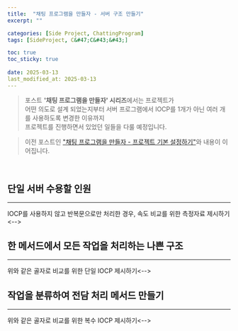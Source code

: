 ```yaml
---
title:  "채팅 프로그램을 만들자 - 서버 구조 만들기"
excerpt: ""

categories: [Side Project, ChattingProgram]
tags: [SideProject, C&#47;C&#43;&#43;]

toc: true
toc_sticky: true
 
date: 2025-03-13
last_modified_at: 2025-03-13
---
```


> 포스트 **'채팅 프로그램을 만들자' 시리즈**에서는 프로젝트가  
> 어떤 의도로 설계 되었는지부터 서버 프로그램에서 IOCP를 1개가 아닌 여러 개를 사용하도록 변경한 이유까지  
> 프로젝트를 진행하면서 있었던 일들을 다룰 예정입니다.  

> 이전 포스트인 ["채팅 프로그램을 만들자 - 프로젝트 기본 설정하기"](https://mgcllee.github.io/posts/ChattingProgram01/)와 내용이 이어집니다.  

<br/>

## 단일 서버 수용할 인원
---

<!-->IOCP를 사용하지 않고 반복문으로만 처리한 경우, 속도 비교를 위한 측정자료 제시하기<-->

<br/>

## 한 메서드에서 모든 작업을 처리하는 나쁜 구조
---

<!-->위와 같은 골자로 비교를 위한 단일 IOCP 제시하기<-->

<br/>

## 작업을 분류하여 전담 처리 메서드 만들기
---

<!-->위와 같은 골자로 비교를 위한 복수 IOCP 제시하기<-->

<br/>

